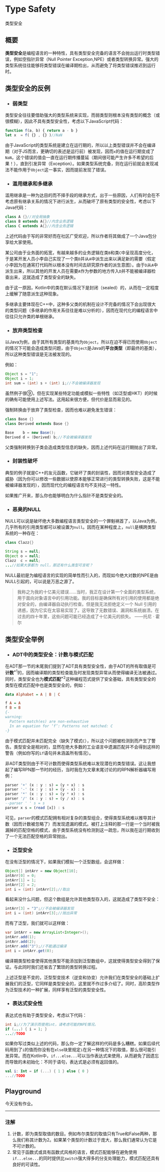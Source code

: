 # Type Safety

类型安全

## 概要

**类型安全**是编程语言的一种特性，具有类型安全完备的语言不会抛出运行时类型错误，例如空指针异常（Null Pointer Exception,NPE）或者类型转换异常。强大的类型系统往往能够将类型错误在编译期检出，从而避免了将类型错误推迟到运行时。

## 类型安全的反例

* ### 弱类型  

类型安全往往要借助强大的类型系统来实现，而弱类型则根本没有类型的概念（或很模糊），因此不具有类型安全性，考虑以下JavaScript代码：

```JavaScript
function f(a, b) { return a - b }
let x  = f( {} , {} )//NaN
```

由于JavaScript的类型系统是建立在运行期的，所以以上类型错误并不会在编译期（对于JS而言，更确切的表述是运行前）被发现，因而`x`的值在运行期变成了`NaN`，这个错误的值会一直在运行期传播蔓延（期间很可能产生许多不希望的后果！），直到引发异常（Exception）。如果类型系统完备，则在运行前就会发现减法不能作用于`Object`这一事实，因而提前发现了错误。

* ### 滥用继承和多继承

滥用继承是一种为达目的而不择手段的继承方式，出于一些原因，人们有时会在不考虑原有继承关系的情况下进行派生，从而破坏了原有类型的安全性，考虑以下Java代码：

```Java
class A {}//对全局抽象
class B extends A{}//内含业务逻辑
class C extends A{}//内含业务逻辑
```

上述代码由于写的非常好而在社区广受欢迎，所以作者将其做成了一个Java包分享给大家使用。

某公司由于业务面的拓宽，有越来越多的业务逻辑在类`B`和类`C`中呈现高度分化，于是某开发人员小李自己实现了一个类`D`并从`A`中派生出来以满足新的需要（假定小李因为在通宵打代码所以根本没有时间去研究原作者的派生意图）。由于`D`从`A`中派生出来，所以其他的开发人员在需要`A`作为参数的地方传入`D`并不能被编译器检查出来，这就造成了类型安全的缺失。

由于这一原因，Kotlin中的类在默认情况下是封闭（sealed）的，从而在一定程度上缓解了随意派生这种现象。

多继承主要体现在C++中，这种多父类的机制在设计不完备的情况下会出现很大的类型问题（多继承的作用关系往往是难以分析的），因而在现代化的编程语言中往往只允许类的单根继承。

* ### 放弃类型检查

以Java为例，由于其所有类型的基类均为`Object`，所以在迫不得已而使用`Object`的情况下可能会造成类型问题，由于`Object`是Java的**平台类型**（即最终的基类），所以这种类型错误是无法被发现的。

例如：

```Java
Object s = "1";
Object i = 1;
int sum = (int) s + (int) i;//不会被编译器发现
```

虽然例子很⑨，但在实现某些特定功能或模拟一些特性（如泛型或HKT）的时候的确有可能使用上述写法。这用起来很方便，但代价是显而易见的。

强制转换由于放弃了类型检查，因而也难以避免发生错误：

```Java
class Base {}
class Derived extends Base {}

Base    b = new Base();
Derived d = (Derived) b;//不会被编译器发现
```

父类强制转换到子类会造成类型信息的缺失，因而上述代码在运行期抛出了异常。

* ### 封装性破坏  

典型的例子就是C++的友元函数，它破坏了类的封装性，因而对类型安全造成了威胁（因为你可以修改一些数据以使原本能够正常进行的类型转换失败，这是不能被编译器发现的），因而现代化的编程语言均不支持这一特性。

如果推广开来，那么你也能够明白为什么指针不是类型安全的。

* ### 恶臭的NULL

NULL可以说是破坏绝大多数编程语言类型安全的一个罪魁祸首了，以Java为例，几乎所有的引用类型都可以被设置为`null`。因而在某种程度上，`null`是横跨类型系统的一种存在：

```Java
class Clazz{}

String s = null;
Object o = null;
Clazz  c = null;
...//如果大家都为 null，那还有什么类型可言呢？
```

NULL最初是为编程语言的实现的简单性而引入的，而现如今绝大对数的NPE是由NULL引起的，可以说是万恶之源了。

> 我称之为我的十亿美元错误......当时，我正在设计第一个全面的类型系统，用于面向对象语言中的引用功能。我的目标是确保所有对引用的使用都是绝对安全的，由编译器自动执行检查。但是我无法拒绝定义一个 Null 引用的诱惑，因为它实在太容易实现了。这导致了无数错误、漏洞和系统崩溃。在过去的四十年里，这些问题可能已经造成了十亿美元的损失。 ——托尼 · 霍尔

## 类型安全举例

* ### ADT中的类型安全：计数与模式匹配

在ADT那一节的末尾我们提到了ADT具有类型安全性，由于ADT的所有取值是可**计数**$^{*1}$的，因而编译期的类型检查能及时发现类型异常从而使得编译无法被通过。同时，类型安全也为**模式匹配**$^{*2}$这种编程范式提供了安全基础，具有类型安全的类型在模式匹配中也是类型安全的，例如：

```Haskell
data Alphabet = A | B | C

f A = A
f B = B
{-
warning:
  Pattern match(es) are non-exhaustive
  In an equation for ‘f’: Patterns not matched: C
-}
```

由于模式匹配并未匹配完全（缺失了模式`C`），所以这个问题被检测到而产生了警告。类型安全是相对的，显然在绝大多数的工业语言中遗漏匹配并不会得到这样的警告（例如你写的`if`语句并未涵盖所有情况）。

非ADT类型则由于不可计数而使得类型系统难以发现潜在的类型错误。这让我想起了编写RPN那一节时的经历，当时我在为文章末尾讨论的的RPN解析器编写用例：

```Haskell
parser '+' (x : y : s) = (y + x) : s
parser '-' (x : y : s) = (y - x) : s
parser '*' (x : y : s) = (y * x) : s
parser '/' (x : y : s) = (y / x) : s
--parser ' ' s = s
parser x s = (read [x]) : s
```

可见，`parser`的模式匹配拥有相对复杂的类型组合，使得类型系统难以推导其计数（因而计数被忽略了）而发现遗漏的模式。被打上注释的那一行是一个当时被我漏掉的匹配空格的模式，由于类型系统没有检测到这一疏忽，所以我在运行期收到了一个无法匹配空格的异常抛出。

* ### 泛型安全

在没有泛型的情况下，如果我们模拟一个泛型数组，会这样做：

```Java
Object[] intArr = new Object[10];
intArr[0] = 0;
intArr[1] = 1;
intArr[2] = 2;
int i = (int) intArr[2];//取出
```

看起来没什么问题，但这个数组是允许其他类型存入的，这就造成了类型不安全：

```Java
intArr[3] = "3";//不会被编译器发现
int i = (int) intArr[3];//抛出异常
```

而有了泛型，我们就可以这样做：

```Java
var intArr = new ArrayList<Integer>();
intArr.add(1);
intArr.add(2);
intArr.add("3");//不能通过编译
int i = intArr.get(0);
```

编译期类型检查使得其他类型不能添加到泛型数组中，这就使得类型安全得到了保证。与此同时我们还省去了繁琐的类型转换过程。

上述泛型是不变的，泛型型变技术（逆变和协变）允许我们在类型安全的基础上扩展我们的泛型，它同样是类型安全的，这里就不作过多介绍了。同时，高阶类型作为泛型技术的一种扩展，同样享有泛型的类型安全性。

* ### 表达式安全性

表达式也有助于类型安全，考虑以下代码：

```Java
int i;//为了演示而使用int，请考虑可能的NPE情况。
if (...) { i = 1; }
...//TODO
```

如果你写过类似上述的代码，那么你一定了解这样的代码是多么糟糕。如果后续代码用到了`i`的值而你没有在`else`块里规定`i`在另一种情况下的取值，那么很可能引发异常。而在Kotlin中，`if...else...`可以当作表达式来使用，从而避免了因遗忘而导致的未初始化：不同于语句，表达式是必须有返回值的。

```Kotlin
val i: Int = if (...) { 1 } else { 0 }
...//TODO
```

## Playground

今天没有作业。

---

### 注解

1. 计数，即为类型取值的数目。例如布尔类型的取值只有True和False两种，那么我们称其计数为2。如果某个类型的计数过于庞大，那么我们通常认为它是不可计数的。
2. 常见于函数式或具有函数式风格的语言，模式匹配能够在避免使用`if...else...`的同时提供比`switch`强大得多的分支处理能力，模式匹配还具有良好的可读性。

